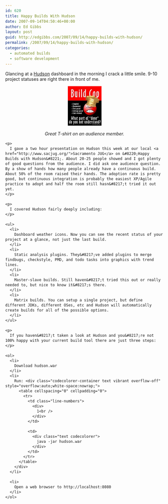 ```yaml
---
id: 620
title: Happy Builds With Hudson
date: 2007-09-14T04:50:46+00:00
author: Ed Gibbs
layout: post
guid: http://edgibbs.com/2007/09/14/happy-builds-with-hudson/
permalink: /2007/09/14/happy-builds-with-hudson/
categories:
  - automated builds
  - software development
---
```

Glancing at a [Hudson](https://hudson.dev.java.net/) dashboard in the morning I crack a little smile. 9-10 project statuses are right there in front of me. 

<div align="center">
  <a href="http://www.cafepress.com/buy/build+cop/-/pv_design_details/pg_1/id_15744437/opt_/fpt_/c_666/"><img src="/images/build_cop.jpg" border="0" /></a></p> 
  
  <p>
    <em>Great T-shirt on an audience member.</em> </div> 
    
    <p>
      I gave a two hour presentation on Hudson this week at our local <a href="http://www.sacjug.org/">Sacramento JUG</a> on &#8220;Happy Builds with Hudson&#8221;. About 20-25 people showed and I got plenty of good questions from the audience. I did ask one audience question. By a show of hands how many people already have a continuous build. About 50% of the room raised their hands. The adoption rate is pretty good, but continuous integration is probably the easiest XP/Agile practice to adopt and half the room still hasn&#8217;t tried it out yet.
    </p>
    
    <p>
      I covered Hudson fairly deeply including:
    </p>
    
    <ul>
      <li>
        Dashboard weather icons. Now you can see the recent status of your project at a glance, not just the last build.
      </li>
      <li>
        Static analysis plugins. They&#8217;ve added plugins to merge findbugs, checkstyle, PMD, and todo tasks into graphics with trend lines.
      </li>
      <li>
        Master-slave builds. Still haven&#8217;t tried this out or really needed to, but nice to know it&#8217;s there.
      </li>
      <li>
        Matrix builds. You can setup a single project, but define different JDKs, different OSes, etc and Hudson will automatically create builds for all of the possible options.
      </li>
    </ul>
    
    <p>
      If you haven&#8217;t taken a look at Hudson and you&#8217;re not 100% happy with your current build tool there are just three steps:
    </p>
    
    <ol>
      <li>
        Download hudson.war
      </li>
      <li>
        Run: <div class="codecolorer-container text vibrant overflow-off" style="overflow:auto;white-space:nowrap;">
          <table cellspacing="0" cellpadding="0">
            <tr>
              <td class="line-numbers">
                <div>
                  1<br />
                </div>
              </td>
              
              <td>
                <div class="text codecolorer">
                  java -jar hudson.war
                </div>
              </td>
            </tr>
          </table>
        </div>
      </li>
      
      <li>
        Open a web browser to http://localhost:8080
      </li>
    </ol>